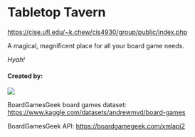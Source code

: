 # Tabletop Tavern

https://cise.ufl.edu/~k.chew/cis4930/group/public/index.php

A magical, magnificent place for all your board game needs.

*Hyah!*

#### Created by:
<a href="https://github.com/kthchew/TabletopTavern/graphs/contributors">
  <img src="https://contrib.rocks/image?repo=kthchew/TabletopTavern" />
</a>

BoardGamesGeek board games dataset: 
https://www.kaggle.com/datasets/andrewmvd/board-games 

BoardGamesGeek API: 
https://boardgamegeek.com/xmlapi2 
